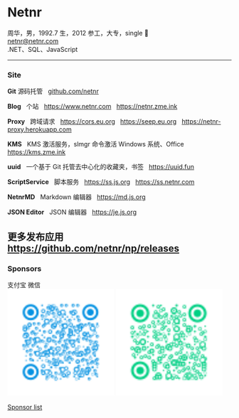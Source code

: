 # Netnr
周华，男，1992.7 生，2012 参工，大专，single 🤣  
netnr@netnr.com  
.NET、SQL、JavaScript

---

### Site
**Git** 源码托管
&nbsp; [github.com/netnr](https://github.com/netnr) 

**Blog**
&nbsp; 个站
&nbsp; https://www.netnr.com
&nbsp; https://netnr.zme.ink

**Proxy**
&nbsp; 跨域请求
&nbsp; https://cors.eu.org
&nbsp; https://seep.eu.org
&nbsp; https://netnr-proxy.herokuapp.com

**KMS**
&nbsp; KMS 激活服务，slmgr 命令激活 Windows 系统、Office
&nbsp; https://kms.zme.ink

**uuid**
&nbsp; 一个基于 Git 托管去中心化的收藏夹，书签
&nbsp; https://uuid.fun

**ScriptService**
&nbsp; 脚本服务
&nbsp; https://ss.js.org
&nbsp; https://ss.netnr.com

**NetnrMD**
&nbsp; Markdown 编辑器
&nbsp; https://md.js.org

**JSON Editor**
&nbsp; JSON 编辑器
&nbsp; https://je.js.org

更多发布应用
&nbsp; https://github.com/netnr/np/releases
---

### Sponsors
支付宝 微信  
<img src="static/donate/alipay.svg" title="支付宝" height="240" />
<img src="static/donate/wechat.svg" title="微信" height="240" />

[Sponsor list](SPONSORS.md)
